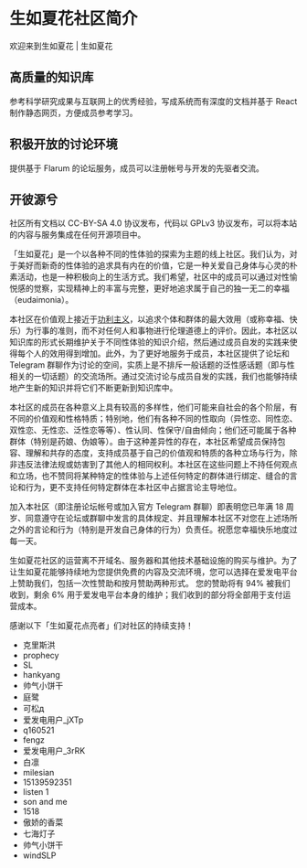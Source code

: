 # 生如夏花社区简介

欢迎来到生如夏花 | 生如夏花

## 高质量的知识库

参考科学研究成果与互联网上的优秀经验，写成系统而有深度的文档并基于 React 制作静态网页，方便成员参考学习。

## 积极开放的讨论环境

提供基于 Flarum 的论坛服务，成员可以注册帐号与开发的先驱者交流。

## 开彼源兮

社区所有文档以 CC-BY-SA 4.0 协议发布，代码以 GPLv3 协议发布，可以将本站的内容与服务集成在任何开源项目中。

「生如夏花」是一个以各种不同的性体验的探索为主题的线上社区。我们认为，对于美好而新奇的性体验的追求具有内在的价值，它是一种关爱自己身体与心灵的朴素活动，也是一种积极向上的生活方式。我们希望，社区中的成员可以通过对性愉悦感的觉察，实现精神上的丰富与完整，更好地追求属于自己的独一无二的幸福（eudaimonia）。

本社区在价值观上接近于[功利主义](https://zh.wikipedia.org/wiki/%E5%8A%9F%E5%88%A9%E4%B8%BB%E7%BE%A9)，以追求个体和群体的最大效用（或称幸福、快乐）为行事的准则，而不对任何人和事物进行伦理道德上的评价。因此，本社区以知识库的形式长期维护关于不同性体验的知识介绍，然后通过成员自发的实践来使得每个人的效用得到增加。此外，为了更好地服务于成员，本社区提供了论坛和 Telegram 群聊作为讨论的空间，实质上是不排斥一般话题的泛性感话题（即与性相关的一切话题）的交流场所。通过交流讨论与成员自发的实践，我们也能够持续地产生新的知识并将它们不断更新到知识库中。

本社区的成员在各种意义上具有较高的多样性，他们可能来自社会的各个阶层，有不同的价值观和性格特质；特别地，他们有各种不同的性取向（异性恋、同性恋、双性恋、无性恋、泛性恋等等）、性认同、性保守/自由倾向；他们还可能属于各种群体（特别是药娘、伪娘等）。由于这种差异性的存在，本社区希望成员保持包容、理解和共存的态度，支持成员基于自己的价值观和特质的各种立场与行为，除非违反法律法规或妨害到了其他人的相同权利。本社区在这些问题上不持任何观点和立场，也不赞同将某种特定的性体验与上述任何特定的群体进行绑定、缝合的言论和行为，更不支持任何特定群体在本社区中占据言论主导地位。

加入本社区（即注册论坛帐号或加入官方 Telegram 群聊）即表明您已年满 18 周岁、同意遵守在论坛或群聊中发言的具体规定、并且理解本社区不对您在上述场所之外的言论和行为（特别是开发自己身体的行为）负责任。祝愿您幸福快乐地度过每一天。

生如夏花社区的运营离不开域名、服务器和其他技术基础设施的购买与维护。为了让生如夏花能够持续地为您提供免费的内容及交流环境，您可以选择在爱发电平台上赞助我们，包括一次性赞助和按月赞助两种形式。 您的赞助将有 94% 被我们收到，剩余 6% 用于爱发电平台本身的维护；我们收到的部分将全部用于支付运营成本。

感谢以下「生如夏花点亮者」们对社区的持续支持！

-   克里斯洪
-   prophecy
-   SL
-   hankyang
-   帅气小饼干
-   庭鹭
-   可松д
-   爱发电用户\_jXTp
-   q160521
-   fengz
-   爱发电用户\_3rRK
-   白凛
-   milesian
-   15139592351
-   listen 1
-   son and me
-   1518
-   傲娇的香菜
-   七海灯子
-   帅气小饼干
-   windSLP